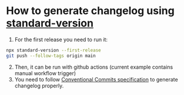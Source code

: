 # How to generate changelog using [standard-version](https://github.com/conventional-changelog/standard-version)

1. For the first release you need to run it:
```bash
npx standard-version --first-release
git push --follow-tags origin main
```
2. Then, it can be run with github actions (current example contains manual workflow trigger)
3. You need to follow [Conventional Commits specification](https://www.conventionalcommits.org/en/v1.0.0/) to generate changelog properly.
